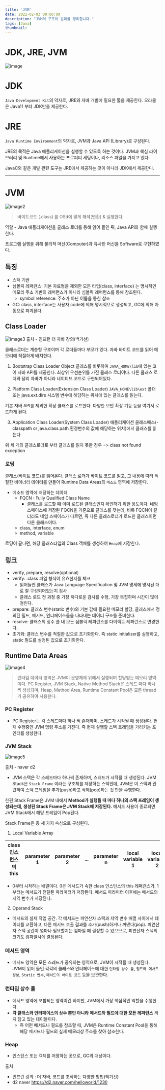 ```yaml
---
title: 'JVM'
date: 2022-02-03 00:00:00
description: "JVM의 구조와 원리를 정리합니다."
tags: [Java]
thumbnail: 
---   
```


# JDK, JRE, JVM

![image](https://user-images.githubusercontent.com/43533905/152177242-dac8c003-297b-466f-a8aa-308196d3e584.png)

# JDK
`Java Development Kit`의 약자로, JRE와 자바 개발에 필요한 툴을 제공한다. 오라클은 Java11 부터 JDK만을 제공한다.

# JRE
`Java Runtime Environment`의 약자로, JVM과 Java API (Library)로 구성된다.

JRE의 목적은 Java 애플리케이션을 실행할 수 있도록 하는 것이다. JVM과 핵심 라이브러리 및 Runtime에서 사용하는 프로퍼티 세팅이나, 리소스 파일을 가지고 있다. 

JavaC와 같은 개발 관련 도구는 JRE에서 제공하는 것이 아니라 JDK에서 제공한다.

---

# JVM

![image2](https://user-images.githubusercontent.com/43533905/152182814-a7da2fef-8a40-4d2b-8e3e-043c4a3d326c.png)

> 바이트코드 (.class) 를 OSd에 맞게 해석(변환) & 실행한다. 

역할 - Java 애플리케이션을 클래스 로더를 통해 읽어 들인 뒤, Java API와 함께 실행한다.

프로그램 실행을 위해 물리적 머신(Computer)과 유사한 머신을 Software로 구현하였다.

## 특징
- 스택 기반
- 심볼릭 레퍼런스: 기본 자료형을 제외한 모든 타입(class, interface) 는 명시적인 메모리 주소 기반의 레퍼런스가 아니라 심볼릭 레퍼런스를 통해 참조된다. 
  - symbol reference: 주소가 아닌 이름을 통한 참조
- GC: class, interface는 사용자 code에 의해 명시적으로 생성되고, GC에 의해 자동으로 파괴된다.

## Class Loader
![image3](https://user-images.githubusercontent.com/43533905/152190357-56bf92af-4b41-4d8d-a84a-e4146e25fc04.png)
출처 - 인프런 더 자바 강의(백기선)

클래스로더는 계층형 구조이며 각 로더들마다 부모가 있다. 자바 바이트 코드를 읽어 메모리에 적절하게 배치한다.

1. Bootstrap Class Loader
Object 클래스를 비롯하여 `JAVA_HOME\lib`에 있는 코어 자바 API를 제공한다. 최상위 우선순위를 가진 클래스 로더이다. 다른 클래스 로더와 달리 자바가 아니라 네이티브 코드로 구현되어있다.

2. Platform Class Loader(Extension Class Loader)
`JAVA_HOME\lib\ext` 폴더 또는 java.ext.dirs 시스템 변수에 해당하는 위치에 있는 클래스를 읽는다.

기본 자바 API를 제외한 확장 클래스를 로드한다. 다양한 보안 확장 기능 등을 여기서 로드하게 된다.

3. Application Class Loader(System Class Loader)
애플리케이션 클래스패스(-classpath or java.class.path 환경변수의 값에 해당하는 위치)에서 클래스를 읽는다.

위 세 개의 클래스로더로 부터 클래스를 읽지 못한 경우 => class not found exception

### 로딩
클래스(바이트 코드)를 읽어온다. 클래스 로더가 바이트 코드를 읽고, 그 내용에 따라 적절한 바이너리 데이터를 만들어 Runtime Data Areas의 `메소드` 영역에 저장한다.

- 메소드 영역에 저장하는 데이터
  - FQCN : Fully Qualified Class Name
    - 클래스를 로드할 때 이미 로드된 클래스인지 확인하기 위한 용도이다. 네임스페이스에 저장된 FQCN을 기준으로 클래스를 찾는데, 비록 FQCN이 같더라도 네임 스페이스가 다르면, 즉 다른 클래스로더가 로드한 클래스이면 다른 클래스이다.  
  - class, interface, enum
  - method, variable

로딩이 끝나면, 해당 클래스타입의 Class 객체를 생성하여 `Heap`에 저장한다.

## 링크
- verify, prepare, resolve(optional)
- verify: .class 파일 형식이 유효한지를 체크
  - 읽어들인 클래스가 Java Language Specification 및 JVM 명세에 명시된 대로 잘 구성되어있는지 검사
  - 클래스 로드 전 과정 중 가장 까다로운 검사를 수행, 가장 복잡하며 시간이 많이 걸린다.
- prepare: 클래스 변수(static 변수)와 기본 값에 필요한 메모리 할당, 클래스에서 정의된 필드, 메서드, 인터페이스들을 나타내는 데이터 구조를 준비한다.
- resolve: 클래스의 상수 풀 내 모든 심볼릭 레퍼런스를 다이렉트 레퍼런스로 변경한다.
- 초기화: 클래스 변수를 적절한 값으로 초기화한다. 즉 static initializer를 실행하고, static 필드를 설정된 값으로 초기화한다.

## Runtime Data Areas
![image4](https://user-images.githubusercontent.com/43533905/152196164-86b7cbdf-f18f-4893-8af6-26c3425bf705.png)
> 런타임 데이터 영역은 JVM이 운영체제 위에서 실행되며 할당받는 메모리 영역이다.
> PC Register, JVM Stack, Native Method Stack은 스레드 마다 하나 씩 생성되며, Heap, Method Area, Runtime Constant Pool은 모든 thread가 공유하여 사용한다.

### PC Register
- PC Register는 각 스레드마다 하나 씩 존재하며, 스레드가 시작될 때 생성된다. 현재 수행중인 JVM 명령 주소를 가진다. 즉 현재 실행할 스택 프레임을 가리키는 포인터를 생성한다.

### JVM Stack
![image5](https://d2.naver.com/content/images/2015/06/helloworld-1230-5.png)

출처 - naver d2 

- JVM 스택은 각 스레드마다 하나씩 존재하며, 스레드가 시작될 때 생성된다. JVM Stack은 `Stack Frame` 이라는 구조체를 저장하는 스택인데, JVM은 이 스택과 관련하여 스택 프레임을 추가(push)하고 삭제(pop)하는 것 만을 수행한다. 

한편 Stack Frame은 JVM 내에서 **Method가 실행될 때 마다 하나의 스택 프레임이 생성되는데, 생성된 Stack Frame은 JVM Stack에 저장된다.** 메서드 사용이 종료되면 JVM Stack에서 해당 프레임이 Pop된다.

Stack Frame은 총 세 가지 속성으로 구성된다. 
1. Local Variable Array

|class 인스턴스의 this|parameter 1|parameter 2|...|parameter n|local variable 1|local variable 2|...|local variable n|
|--|--|--|--|--|--|--|--|--|
- 0부터 시작하는 배열이다. 0은 메서드가 속한 class 인스턴스의 this 레퍼런스가, 1부터는 메서드가 전달된 파라미터가 저장된다. 메서드 파라미터 이후에는 메서드의 지역 변수가 저장된다.

2. Operand Stack
- 메서드의 실제 작업 공간. 각 메서드는 피연산자 스택과 지역 변수 배열 사이에서 데이터를 교환하고, 다른 메서드 호출 결과를 추가(push)하거나 꺼낸다(pop). 피연산자 스택 공간이 얼마나 필요할지는 컴파일 때 결정할 수 있으므로, 피연산자 스택의 크기도 컴파일시에 결정된다.

### 메서드 영역
- 메서드 영역은 모든 스레드가 공유하는 영역으로, JVM이 시작될 때 생성된다. JVM이 읽어 들인 각각의 클래스와 인터페이스에 대한 `런타임 상수 풀`, `필드와 메서드 정보`, `Static 변수`, `메서드의 바이트 코드` 등을 보관한다. 

### 런타임 상수 풀
- 메서드 영역에 포함되는 영역이긴 하지만, JVM에서 가장 핵심적인 역할을 수행한다. 
- **각 클래스와 인터페이스의 상수 뿐만 아니라 메서드와 필드에 대한 모든 레퍼런스** 까지 담고 있는 테이블이다.
  - 즉 어떤 메서드나 필드를 참조할 때, JVM은 Runtime Constant Pool을 통해 해당 메서드나 필드의 실제 메모리상 주소를 찾아 참조한다.

### Heap
- 인스턴스 또는 객체를 저장하는 곳으로, GC의 대상이다.

출처 
- 인프런 강의 : 더 자바, 코드를 조작하는 다양한 방법(백기선)
- d2 naver https://d2.naver.com/helloworld/1230